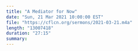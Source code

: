 ```yaml
---
title: "A Mediator for Now"
date: "Sun, 21 Mar 2021 10:00:00 EST"
file: "https://cflcn.org/sermons/2021-03-21.m4a"
length: "13007418"
duration: "27:15"
summary: 
---
```

